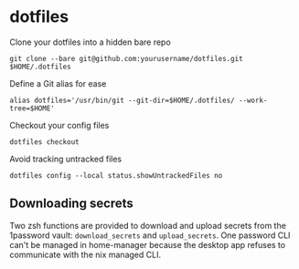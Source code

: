 # dotfiles

Clone your dotfiles into a hidden bare repo
```
git clone --bare git@github.com:yourusername/dotfiles.git $HOME/.dotfiles
```

Define a Git alias for ease
```
alias dotfiles='/usr/bin/git --git-dir=$HOME/.dotfiles/ --work-tree=$HOME'
```

Checkout your config files
```
dotfiles checkout
```

Avoid tracking untracked files
```
dotfiles config --local status.showUntrackedFiles no
```

## Downloading secrets

Two zsh functions are provided to download and upload secrets from the 1password vault: `download_secrets` and `upload_secrets`.
One password CLI can't be managed in home-manager because the desktop app refuses to communicate with the nix managed CLI.
